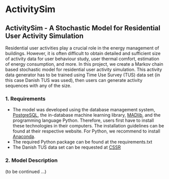 # ActivitySim
## ActivitySim - A Stochastic Model for Residential User Activity Simulation

Residential user activities play a crucial role in the energy management of buildings.  However, it is often difficult to obtain detailed and sufficient size of activity data  for user behaviour study, user thermal comfort, estimation of energy consumption, and more. In this project, we create a Markov chain based stochastic model for residential user activity simulation. This activity data generator has to be trained using Time Use Survey (TUS) data set (in this case Danish TUS was used), then users can generate activity sequences with any of the size. 

### 1. Requirements

- The model was developed using the database management system, [PostgreSQL](https://www.postgresql.org), the in-database machine learning library, [MADlib](https://madlib.apache.org), and the programming language Python. Therefore, users first have to install these technologies in their computers. The installation guidelines can be found at their respective website. For Python, we recommend to install [Anaconda](https://www.anaconda.com).
- The required Python package can be found at the requirements.txt
- The Danish TUS data set can be requested at [CSSR](http://cssr.surveybanken.aau.dk)

### 2. Model Description

(to be continued ...)

